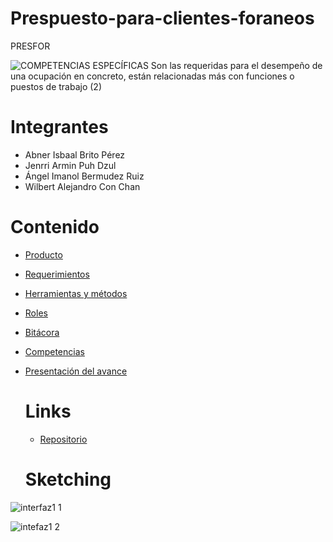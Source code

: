 # Prespuesto-para-clientes-foraneos
PRESFOR 

![COMPETENCIAS ESPECÍFICAS Son las requeridas para el desempeño de una ocupación en concreto, están relacionadas más con funciones o puestos de trabajo  (2)](https://github.com/JenrriPuch/Prespusto-para-clientes-foraneos/assets/144386193/bfc4a0bd-e90e-414e-9b84-bad9bd172f22)

# Integrantes 
- Abner Isbaal Brito Pérez
- Jenrri Armin Puh Dzul
- Ángel Imanol Bermudez Ruiz
- Wilbert Alejandro Con Chan

# Contenido 
- [Producto](https://github.com/JenrriPuch/Prespusto-para-clientes-foraneos/blob/main/SEGUNDA_ENTREGA/Producto.md)
- [Requerimientos](https://github.com/JenrriPuch/Prespusto-para-clientes-foraneos/blob/main/SEGUNDA_ENTREGA/Requisistos.md)
- [Herramientas y métodos](https://github.com/JenrriPuch/Prespusto-para-clientes-foraneos/blob/main/PRIMERA_ENTREGA/Herramientas%20y%20m%C3%A9todos.md)
- [Roles](https://github.com/JenrriPuch/Prespusto-para-clientes-foraneos/blob/main/Roles.md)
- [Bitácora](https://github.com/JenrriPuch/Prespusto-para-clientes-foraneos/blob/main/Bit%C3%A1cora.md)
- [Competencias](https://github.com/JenrriPuch/Prespusto-para-clientes-foraneos/blob/main/Competencias.md)
- [Presentación del avance](https://github.com/JenrriPuch/Prespusto-para-clientes-foraneos/blob/main/Presentaci%C3%B3n%20del%20Avance.md)

  # Links

  - [Repositorio](https://github.com/JenrriPuch/Prespusto-para-clientes-foraneos)


  # Sketching

![interfaz1 1](https://github.com/JenrriPuch/Prespusto-para-clientes-foraneos/assets/144386193/b8686a30-f24e-4e84-87f4-36ea9f7be293)


![intefaz1 2](https://github.com/JenrriPuch/Prespusto-para-clientes-foraneos/assets/144386193/ff56052c-a136-4001-b361-6fe7fd23bd14)

